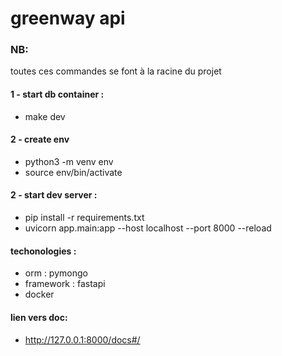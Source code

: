 # greenway api

### NB:
  toutes ces commandes se font à la racine du projet

#### 1 - start db container :
- make dev

#### 2 - create env

- python3 -m venv env
- source env/bin/activate

#### 2 - start dev server :

- pip install -r requirements.txt
- uvicorn app.main:app --host localhost --port 8000 --reload

#### techonologies :

- orm : pymongo
- framework : fastapi
- docker

#### lien vers doc:
- http://127.0.0.1:8000/docs#/